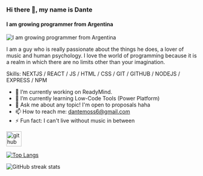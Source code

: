 ### Hi there 👋, my name is Dante
#### I am growing programmer from Argentina
![I am growing programmer from Argentina](https://i.pinimg.com/564x/37/c6/8f/37c68ff0d0b664704990c337f9cddf4b.jpg)

I am a guy who is really passionate about the things he does, a lover of music and human psychology. I love the world of programming because it is a realm in which there are no limits other than your imagination.

Skills: NEXTJS / REACT / JS / HTML / CSS / GIT / GITHUB / NODEJS / EXPRESS / NPM

- 🔭 I’m currently working on ReadyMind. 
- 🌱 I’m currently learning Low-Code Tools (Power Platform) 
- 💬 Ask me about any topic! I'm open to proposals haha 
- 📫 How to reach me: dantemoss6@gmail.com 
- ⚡ Fun fact: I can't live without music in between  


[<img src='https://cdn.jsdelivr.net/npm/simple-icons@3.0.1/icons/github.svg' alt='github' height='40'>](https://github.com/dantemoss)  

[![Top Langs](https://github-readme-stats.vercel.app/api/top-langs/?username=dantemoss)](https://github.com/anuraghazra/github-readme-stats)

![GitHub streak stats](https://streak-stats.demolab.com/?user=dantemoss)  

